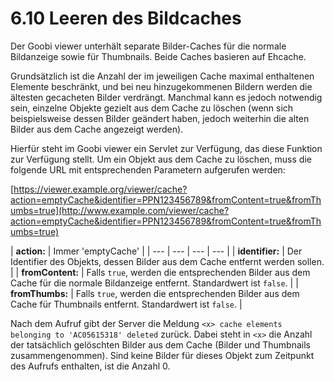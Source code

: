 # 6.10 Leeren des Bildcaches

Der Goobi viewer unterhält separate Bilder-Caches für die normale Bildanzeige sowie für Thumbnails. Beide Caches basieren auf Ehcache.

Grundsätzlich ist die Anzahl der im jeweiligen Cache maximal enthaltenen Elemente beschränkt, und bei neu hinzugekommenen Bildern werden die ältesten gecacheten Bilder verdrängt. Manchmal kann es jedoch notwendig sein, einzelne Objekte gezielt aus dem Cache zu löschen \(wenn sich beispielsweise dessen Bilder geändert haben, jedoch weiterhin die alten Bilder aus dem Cache angezeigt werden\).

Hierfür steht im Goobi viewer ein Servlet zur Verfügung, das diese Funktion zur Verfügung stellt. Um ein Objekt aus dem Cache zu löschen, muss die folgende URL mit entsprechenden Parametern aufgerufen werden:

[https://viewer.example.org/viewer/cache?action=emptyCache&identifier=PPN123456789&fromContent=true&fromThumbs=true](http://www.example.com/viewer/cache?action=emptyCache&identifier=PPN123456789&fromContent=true&fromThumbs=true)

| **action:** | Immer 'emptyCache' |
| --- | --- | --- | --- |
| **identifier:** | Der Identifier des Objekts, dessen Bilder aus dem Cache entfernt werden sollen. |
| **fromContent:** | Falls `true`, werden die entsprechenden Bilder aus dem Cache für die normale Bildanzeige entfernt. Standardwert ist `false`. |
| **fromThumbs:** | Falls `true`, werden die entsprechenden Bilder aus dem Cache für Thumbnails entfernt. Standardwert ist `false`. |

Nach dem Aufruf gibt der Server die Meldung `<x> cache elements belonging to 'AC05615318' deleted` zurück. Dabei steht in `<x>` die Anzahl der tatsächlich gelöschten Bilder aus dem Cache \(Bilder und Thumbnails zusammengenommen\). Sind keine Bilder für dieses Objekt zum Zeitpunkt des Aufrufs enthalten, ist die Anzahl 0.  


